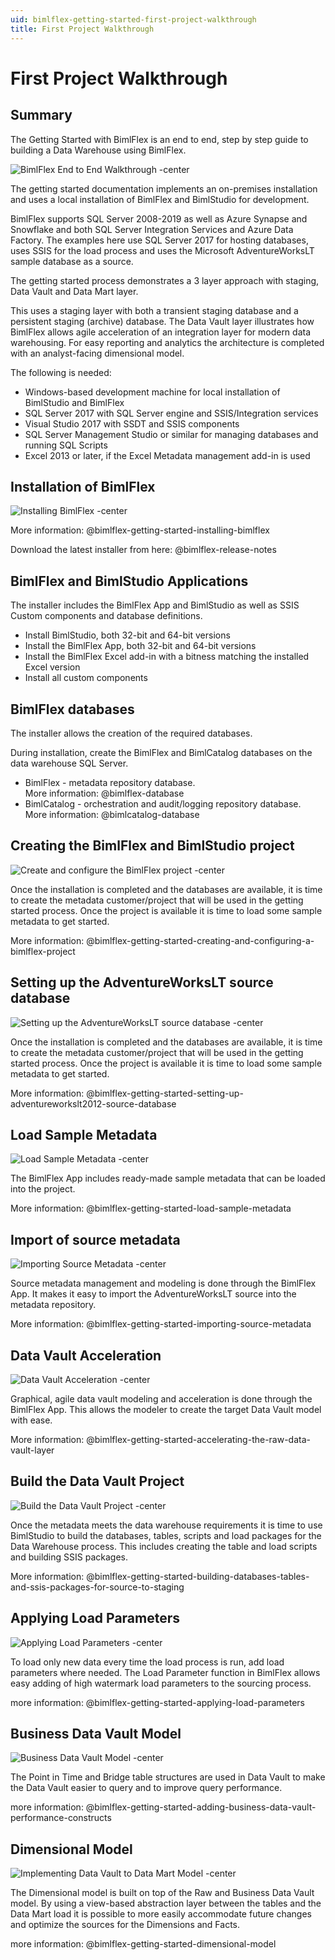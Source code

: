 ```yaml
---
uid: bimlflex-getting-started-first-project-walkthrough
title: First Project Walkthrough
---
```

# First Project Walkthrough

## Summary

The Getting Started with BimlFlex is an end to end, step by step guide to building a Data Warehouse using BimlFlex.

![BimlFlex End to End Walkthrough -center](https://www.youtube.com/watch?v=6BgkXqjDtvY?rel=0&autoplay=0 "BimlFlex End to End Walkthrough")

The getting started documentation implements an on-premises installation and uses a local installation of BimlFlex and BimlStudio for development.

BimlFlex supports SQL Server 2008-2019 as well as Azure Synapse and Snowflake and both SQL Server Integration Services and Azure Data Factory. The examples here use SQL Server 2017 for hosting databases, uses SSIS for the load process and uses the Microsoft AdventureWorksLT sample database as a source.

The getting started process demonstrates a 3 layer approach with staging, Data Vault and Data Mart layer.

This uses a staging layer with both a transient staging database and a persistent staging (archive) database. The Data Vault layer illustrates how BimlFlex allows agile acceleration of an integration layer for modern data warehousing. For easy reporting and analytics the architecture is completed with an analyst-facing dimensional model.

The following is needed:

* Windows-based development machine for local installation of BimlStudio and BimlFlex
* SQL Server 2017 with SQL Server engine and SSIS/Integration services
* Visual Studio 2017 with SSDT and SSIS components
* SQL Server Management Studio or similar for managing databases and running SQL Scripts
* Excel 2013 or later, if the Excel Metadata management add-in is used

## Installation of BimlFlex

![Installing BimlFlex -center](https://www.youtube.com/watch?v=nnv5XnqbhvI?rel=0&autoplay=0 "Installing BimlFlex")

More information: @bimlflex-getting-started-installing-bimlflex

Download the latest installer from here: @bimlflex-release-notes

## BimlFlex and BimlStudio Applications

The installer includes the BimlFlex App and BimlStudio as well as SSIS Custom components and database definitions.

* Install BimlStudio, both 32-bit and 64-bit versions
* Install the BimlFlex App, both 32-bit and 64-bit versions
* Install the BimlFlex Excel add-in with a bitness matching the installed Excel version
* Install all custom components

## BimlFlex databases

The installer allows the creation of the required databases.

During installation, create the BimlFlex and BimlCatalog databases on the data warehouse SQL Server.

* BimlFlex - metadata repository database.  
    More information: @bimlflex-database
* BimlCatalog - orchestration and audit/logging repository database.  
    More information: @bimlcatalog-database

## Creating the BimlFlex and BimlStudio project

![Create and configure the BimlFlex project -center](https://www.youtube.com/watch?v=7zt7CmFjDZk?rel=0&autoplay=0 "Create and configure the BimlFlex project")

Once the installation is completed and the databases are available, it is time to create the metadata customer/project that will be used in the getting started process. Once the project is available it is time to load some sample metadata to get started.

More information: @bimlflex-getting-started-creating-and-configuring-a-bimlflex-project

## Setting up the AdventureWorksLT source database

![Setting up the AdventureWorksLT source database -center](https://www.youtube.com/watch?v=_XW_tqP_4lo?rel=0&autoplay=0 "Setting up the AdventureWorksLT source database")

Once the installation is completed and the databases are available, it is time to create the metadata customer/project that will be used in the getting started process. Once the project is available it is time to load some sample metadata to get started.

More information: @bimlflex-getting-started-setting-up-adventureworkslt2012-source-database

## Load Sample Metadata

![Load Sample Metadata -center](https://www.youtube.com/watch?v=2rL853XpST4?rel=0&autoplay=0 "Load Sample Metadata")

The BimlFlex App includes ready-made sample metadata that can be loaded into the project.

More information: @bimlflex-getting-started-load-sample-metadata

## Import of source metadata

![Importing Source Metadata -center](https://www.youtube.com/watch?v=ClMJcZPdSks?rel=0&autoplay=0 "Importing Source Metadata")

Source metadata management and modeling is done through the BimlFlex App. It makes it easy to import the AdventureWorksLT source into the metadata repository.

More information: @bimlflex-getting-started-importing-source-metadata

## Data Vault Acceleration

![Data Vault Acceleration -center](https://www.youtube.com/watch?v=w1UTANpF_ug?rel=0&autoplay=0 "Data Vault Acceleration")

Graphical, agile data vault modeling and acceleration is done through the BimlFlex App. This allows the modeler to create the target Data Vault model with ease.

More information: @bimlflex-getting-started-accelerating-the-raw-data-vault-layer

## Build the Data Vault Project

![Build the Data Vault Project -center](https://www.youtube.com/watch?v=qYu8pwqgAm0?rel=0&autoplay=0 "Build the Data Vault Project")

Once the metadata meets the data warehouse requirements it is time to use BimlStudio to build the databases, tables, scripts and load packages for the Data Warehouse process. This includes creating the table and load scripts and building SSIS packages.

More information: @bimlflex-getting-started-building-databases-tables-and-ssis-packages-for-source-to-staging

## Applying Load Parameters

![Applying Load Parameters -center](https://www.youtube.com/watch?v=7GwiIC5vbs8?rel=0&autoplay=0 "Applying Load Parameters")

To load only new data every time the load process is run, add load parameters where needed. The Load Parameter function in BimlFlex allows easy adding of high watermark load parameters to the sourcing process.

more information: @bimlflex-getting-started-applying-load-parameters

## Business Data Vault Model

![Business Data Vault Model -center](https://www.youtube.com/watch?v=JZT8rDBMhmI?rel=0&autoplay=0 "Business Data Vault Model")

The Point in Time and Bridge table structures are used in Data Vault to make the Data Vault easier to query and to improve query performance.

more information: @bimlflex-getting-started-adding-business-data-vault-performance-constructs

## Dimensional Model

![Implementing Data Vault to Data Mart Model -center](https://www.youtube.com/watch?v=UKq-libt3xg?rel=0&autoplay=0 "Implementing Data Vault to Data Mart Model")

The Dimensional model is built on top of the Raw and Business Data Vault model. By using a view-based abstraction layer between the tables and the Data Mart load it is possible to more easily accommodate future changes and optimize the sources for the Dimensions and Facts.

more information: @bimlflex-getting-started-dimensional-model
